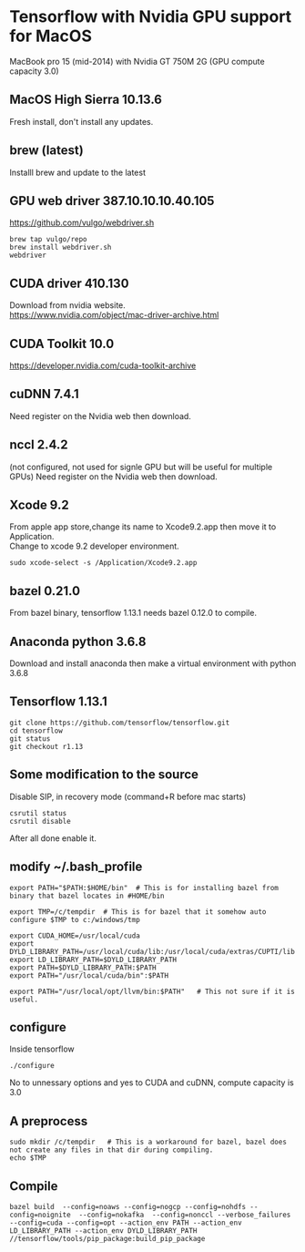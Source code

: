 # Tensorflow with Nvidia GPU support for MacOS
MacBook pro 15 (mid-2014) with Nvidia GT 750M 2G (GPU compute capacity 3.0)

## MacOS High Sierra 10.13.6 
Fresh install, don't install any updates.

## brew (latest)
Installl brew and update to the latest

## GPU web driver 387.10.10.10.40.105
https://github.com/vulgo/webdriver.sh 
```
brew tap vulgo/repo 
brew install webdriver.sh 
webdriver
```

## CUDA driver 410.130
Download from nvidia website. \
https://www.nvidia.com/object/mac-driver-archive.html 

## CUDA Toolkit 10.0
https://developer.nvidia.com/cuda-toolkit-archive

## cuDNN 7.4.1
Need register on the Nvidia web then download.

## nccl 2.4.2  
(not configured, not used for signle GPU but will be useful for multiple GPUs)
Need register on the Nvidia web then download.

## Xcode 9.2
From apple app store,change its name to Xcode9.2.app then move it to Application. \
Change to xcode 9.2 developer environment.
```
sudo xcode-select -s /Application/Xcode9.2.app
```

## bazel 0.21.0
From bazel binary, tensorflow 1.13.1 needs bazel 0.12.0 to compile.

## Anaconda python 3.6.8
Download and install anaconda then make a virtual environment with python 3.6.8

## Tensorflow 1.13.1
```
git clone https://github.com/tensorflow/tensorflow.git
cd tensorflow
git status
git checkout r1.13
```

## Some modification to the source
Disable SIP, in recovery mode (command+R before mac starts)
```
csrutil status
csrutil disable
```
After all done enable it.

## modify ~/.bash_profile
```
export PATH="$PATH:$HOME/bin"  # This is for installing bazel from binary that bazel locates in #HOME/bin

export TMP=/c/tempdir  # This is for bazel that it somehow auto configure $TMP to c:/windows/tmp 

export CUDA_HOME=/usr/local/cuda
export DYLD_LIBRARY_PATH=/usr/local/cuda/lib:/usr/local/cuda/extras/CUPTI/lib
export LD_LIBRARY_PATH=$DYLD_LIBRARY_PATH
export PATH=$DYLD_LIBRARY_PATH:$PATH
export PATH="/usr/local/cuda/bin":$PATH

export PATH="/usr/local/opt/llvm/bin:$PATH"   # This not sure if it is useful.
```

## configure
Inside tensorflow 
```
./configure
```
No to unnessary options and yes to CUDA and cuDNN, compute capacity is 3.0

## A preprocess
```
sudo mkdir /c/tempdir   # This is a workaround for bazel, bazel does not create any files in that dir during compiling.
echo $TMP
```
## Compile
```
bazel build  --config=noaws --config=nogcp --config=nohdfs --config=noignite  --config=nokafka  --config=nonccl --verbose_failures --config=cuda --config=opt --action_env PATH --action_env LD_LIBRARY_PATH --action_env DYLD_LIBRARY_PATH //tensorflow/tools/pip_package:build_pip_package
```

